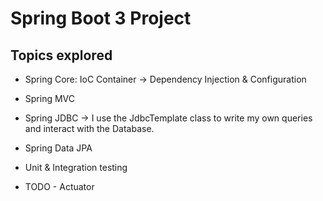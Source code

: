 # Spring Boot 3 Project

## Topics explored

- Spring Core: IoC Container -> Dependency Injection & Configuration
- Spring MVC
- Spring JDBC -> I use the JdbcTemplate class to write my own queries and interact with the Database.
- Spring Data JPA
- Unit & Integration testing

- TODO - Actuator